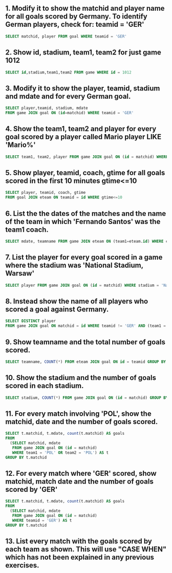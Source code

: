 ## 1. Modify it to show the matchid and player name for all goals scored by Germany. To identify German players, check for: teamid = 'GER'

```SQL
SELECT matchid, player FROM goal WHERE teamid = 'GER'
```

## 2. Show id, stadium, team1, team2 for just game 1012

```SQL
SELECT id,stadium,team1,team2 FROM game WHERE id = 1012
```

## 3. Modify it to show the player, teamid, stadium and mdate and for every German goal.

```SQL
SELECT player,teamid, stadium, mdate 
FROM game JOIN goal ON (id=matchid) WHERE teamid = 'GER'
```

## 4. Show the team1, team2 and player for every goal scored by a player called Mario player LIKE 'Mario%'

```SQL
SELECT team1, team2, player FROM game JOIN goal ON (id = matchid) WHERE player LIKE 'Mario%'
```

## 5. Show player, teamid, coach, gtime for all goals scored in the first 10 minutes gtime<=10

```SQL
SELECT player, teamid, coach, gtime 
FROM goal JOIN eteam ON teamid = id WHERE gtime<=10
```

## 6. List the the dates of the matches and the name of the team in which 'Fernando Santos' was the team1 coach.

```SQL
SELECT mdate, teamname FROM game JOIN eteam ON (team1=eteam.id) WHERE coach = 'Fernando Santos'
```

## 7. List the player for every goal scored in a game where the stadium was 'National Stadium, Warsaw'

```SQL
SELECT player FROM game JOIN goal ON (id = matchid) WHERE stadium = 'National Stadium, Warsaw'
```

## 8. Instead show the name of all players who scored a goal against Germany.

```SQL
SELECT DISTINCT player 
FROM game JOIN goal ON matchid = id WHERE teamid != 'GER' AND (team1 = 'GER' OR team2 = 'GER')
```

## 9. Show teamname and the total number of goals scored.

```SQL
SELECT teamname, COUNT(*) FROM eteam JOIN goal ON id = teamid GROUP BY teamname
```

## 10. Show the stadium and the number of goals scored in each stadium.

```SQL
SELECT stadium, COUNT(*) FROM game JOIN goal ON (id = matchid) GROUP BY stadium 
```

## 11. For every match involving 'POL', show the matchid, date and the number of goals scored.

```SQL
SELECT t.matchid, t.mdate, count(t.matchid) AS goals
FROM
  (SELECT matchid, mdate 
   FROM game JOIN goal ON (id = matchid)
   WHERE team1 = 'POL' OR team2 = 'POL') AS t
GROUP BY t.matchid
```

## 12. For every match where 'GER' scored, show matchid, match date and the number of goals scored by 'GER'

```SQL
SELECT t.matchid, t.mdate, count(t.matchid) AS goals
FROM
  (SELECT matchid, mdate 
   FROM game JOIN goal ON (id = matchid)
   WHERE teamid = 'GER') AS t
GROUP BY t.matchid
```

## 13. List every match with the goals scored by each team as shown. This will use "CASE WHEN" which has not been explained in any previous exercises.

```SQL
```